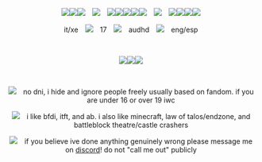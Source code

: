 <p align="center"><img src="https://www.goatlings.com/images/forums/l.gif"><img src="https://www.goatlings.com/images/forums/e.gif"><img src="https://www.goatlings.com/images/forums/e.gif"> <img src="https://www.goatlings.com/images/forums/mail.gif"> <img src="https://www.goatlings.com/images/forums/c.gif"><img src="https://www.goatlings.com/images/forums/l.gif"><img src="https://www.goatlings.com/images/forums/o.gif"><img src="https://www.goatlings.com/images/forums/c.gif"><img src="https://www.goatlings.com/images/forums/k.gif"> <img src="https://www.goatlings.com/images/forums/book.gif"> <img src="https://www.goatlings.com/images/forums/b.gif"><img src="https://www.goatlings.com/images/forums/o.gif"><img src="https://www.goatlings.com/images/forums/o.gif"><img src="https://www.goatlings.com/images/forums/k.gif"> </p>
<p align="center">it/xe <img src="https://www.goatlings.com/images/forums/doom.gif"> 17 <img src="https://www.goatlings.com/images/forums/spin.gif"> audhd <img src="https://www.goatlings.com/images/forums/yell.gif"> eng/esp</p>
<br/>
<p align="center"><img src="https://www.goatlings.com/images/forums/nap.gif"><img src="https://www.goatlings.com/images/forums/nap.gif"><img src="https://www.goatlings.com/images/forums/nap.gif"></p>
<br/>
<p align="center"><img src="https://www.goatlings.com/images/forums/trot.gif"> no dni, i hide and ignore people freely usually based on fandom. if you are under 16 or over 19 iwc</p>
<p align="center"><img src="https://www.goatlings.com/images/forums/turn.gif"> i like bfdi, itft, and ab. i also like minecraft, law of talos/endzone, and battleblock theatre/castle crashers</p>
<p align="center"><img src="https://www.goatlings.com/images/forums/send.gif"> if you believe ive done anything genuinely wrong please message me on <a href="https://discordid.netlify.app/?id=424326918549012490">discord</a>! do not "call me out" publicly</p>
